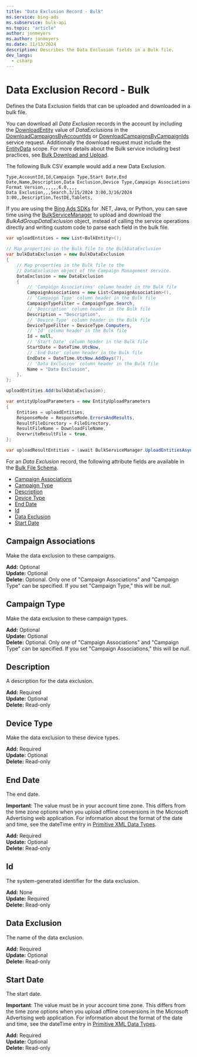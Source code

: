 ```yaml
---
title: "Data Exclusion Record - Bulk"
ms.service: bing-ads
ms.subservice: bulk-api
ms.topic: "article"
author: jonmeyers
ms.author: jonmeyers
ms.date: 11/13/2024
description: Describes the Data Exclusion fields in a Bulk file.
dev_langs:
  - csharp
---
```

# Data Exclusion Record - Bulk

Defines the Data Exclusion fields that can be uploaded and downloaded in a bulk file.

You can download all *Data Exclusion* records in the account by including the [DownloadEntity](downloadentity.md) value of *DataExclusions* in the [DownloadCampaignsByAccountIds](downloadcampaignsbyaccountids.md) or [DownloadCampaignsByCampaignIds](downloadcampaignsbycampaignids.md) service request. Additionally the download request must include the [EntityData](datascope.md#entitydata) scope. For more details about the Bulk service including best practices, see [Bulk Download and Upload](../guides/bulk-download-upload.md).

The following Bulk CSV example would add a new Data Exclusion.

```csv
Type,AccountId,Id,Campaign Type,Start Date,End Date,Name,Description,Data Exclusion,Device Type,Campaign Associations
Format Version,,,,,,6.0,,,,
Data Exclusion,,,Search,3/15/2024 3:00,3/16/2024 3:00,,Description,TestDE,Tablets,
```

If you are using the [Bing Ads SDKs](../guides/client-libraries.md) for .NET, Java, or Python, you can save time using the [BulkServiceManager](../guides/sdk-bulk-service-manager.md) to upload and download the *BulkAdGroupDataExclusion* object, instead of calling the service operations directly and writing custom code to parse each field in the bulk file.

```csharp
var uploadEntities = new List<BulkEntity>();

// Map properties in the Bulk file to the BulkDataExclusion
var bulkDataExclusion = new BulkDataExclusion
{
    // Map properties in the Bulk file to the
    // DataExclusion object of the Campaign Management service.
    DataExclusion = new DataExclusion
    {
        // 'Campaign Associations' column header in the Bulk file
        CampaignAssociations = new List<CampaignAssociation>(),
        // 'Campaign Type' column header in the Bulk file
        CampaignTypeFilter = CampaignType.Search,
        // 'Description' column header in the Bulk file
        Description = "Description",
        // 'Device Type' column header in the Bulk file
        DeviceTypeFilter = DeviceType.Computers,
        // 'Id' column header in the Bulk file
        Id = null,
        // 'Start Date' column header in the Bulk file
        StartDate = DateTime.UtcNow,
        // 'End Date' column header in the Bulk file
        EndDate = DateTime.UtcNow.AddDays(7),
        // 'Data Exclusion' column header in the Bulk file
        Name = "Data Exclusion",
    },
};

uploadEntities.Add(bulkDataExclusion);

var entityUploadParameters = new EntityUploadParameters
{
    Entities = uploadEntities,
    ResponseMode = ResponseMode.ErrorsAndResults,
    ResultFileDirectory = FileDirectory,
    ResultFileName = DownloadFileName,
    OverwriteResultFile = true,
};

var uploadResultEntities = (await BulkServiceManager.UploadEntitiesAsync(entityUploadParameters)).ToList();
```

For an *Data Exclusion* record, the following attribute fields are available in the [Bulk File Schema](bulk-file-schema.md).

- [Campaign Associations](#campaignassociations)
- [Campaign Type](#campaigntype)
- [Description](#description)
- [Device Type](#devicetype)
- [End Date](#enddate)
- [Id](#id)
- [Data Exclusion](#dataexclusion)
- [Start Date](#startdate)

## <a name="campaignassociations"></a>Campaign Associations

Make the data exclusion to these campaigns.

**Add:** Optional  
**Update:** Optional  
**Delete:** Optional. Only one of "Campaign Associations" and "Campaign Type" can be specified. If you set "Campaign Type," this will be *null*.  

## <a name="campaigntype"></a>Campaign Type

Make the data exclusion to these campaign types.

**Add:** Optional  
**Update:** Optional  
**Delete:** Optional. Only one of "Campaign Associations" and "Campaign Type" can be specified. If you set "Campaign Associations," this will be *null*.  

## <a name="description"></a>Description

A description for the data exclusion.

**Add:** Required  
**Update:** Optional  
**Delete:** Read-only  

## <a name="devicetype"></a>Device Type

Make the data exclusion to these device types.

**Add:** Required  
**Update:** Optional  
**Delete:** Read-only  

## <a name="enddate"></a>End Date

The end date.

**Important**: The value must be in your account time zone. This differs from the time zone options when you upload offline conversions in the Microsoft Advertising web application. For information about the format of the date and time, see the dateTime entry in [Primitive XML Data Types](https://go.microsoft.com/fwlink/?linkid=859198).

**Add:** Required  
**Update:** Optional  
**Delete:** Read-only  

## <a name="id"></a>Id

The system-generated identifier for the data exclusion.

**Add:** None  
**Update:** Required  
**Delete:** Read-only  

## <a name="dataexclusion"></a>Data Exclusion

The name of the data exclusion.

**Add:** Required  
**Update:** Optional  
**Delete:** Read-only  

## <a name="startdate"></a>Start Date

The start date.

**Important**: The value must be in your account time zone. This differs from the time zone options when you upload offline conversions in the Microsoft Advertising web application. For information about the format of the date and time, see the dateTime entry in [Primitive XML Data Types](https://go.microsoft.com/fwlink/?linkid=859198).

**Add:** Required  
**Update:** Optional  
**Delete:** Read-only  
